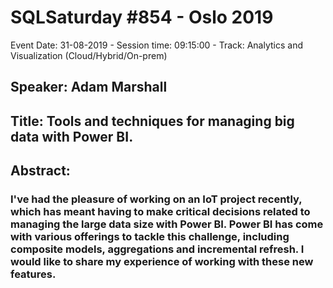 # SQLSaturday #854 - Oslo 2019
Event Date: 31-08-2019 - Session time: 09:15:00 - Track: Analytics and Visualization (Cloud/Hybrid/On-prem)
## Speaker: Adam Marshall
## Title: Tools and techniques for managing big data with Power BI.
## Abstract:
### I've had the pleasure of working on an IoT project recently, which has meant having to make critical decisions related to managing the large data size with Power BI. Power BI has come with various offerings to tackle this challenge, including composite models, aggregations and incremental refresh. I would like to share my experience of working with these new features.
